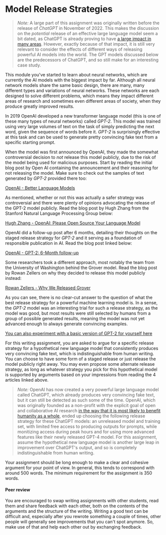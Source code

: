 
# Model Release Strategies

> *Note:* A large part of this assignment was originally written before the
release of *ChatGPT* in November of 2022. This makes the discussion on the
*potential* release of an effective large language model seem a bit dated, as
ChatGPT is already proving to have [a large impact in many areas](https://blog.gitnux.com/chat-gpt-statistics/).
However, exactly because of that impact, it is still very relevant to consider
the effects of different ways of releasing powerful AI models into the world.
The GPT models discussed below are the predecessors of ChatGPT, and so still
make for an interesting case study.

This module you've started to learn about neural networks, which are currently
the AI models with the biggest impact by far. Although all neural network
models share the same basic design, there are many, many different types and
variations of neural networks. These networks are each designed to solve
different problems, which means they impact different areas of research and
sometimes even different areas of society, when they produce greatly improved
results.

In 2019 OpenAI developed a new transformer language model (this is one of these
many types of neural networks) called *GPT-2*. This model was trained using
very large volumes of text on the task of simply predicting the next word,
given the sequence of words before it. *GPT-2* is surprisingly effective at
this task and can be used to generate pretty convincing fake text from a
specific starting prompt.

When the model was first announced by OpenAI, they made the somewhat
controversial decision to *not* release this model publicly, due to the risk of
the model being used for malicious purposes. Start by reading the initial blog
post by Open AI containing the announcement and their reasoning for not
releasing the model. Make sure to check out the samples of text generated by
*GPT-2* provided there too:

[OpenAI - Better Language Models](https://openai.com/blog/better-language-models/)

As mentioned, whether or not this was actually a safer strategy was
controversial and there were plenty of opinions advocating the release of the
GPT-2 model publicly. Read the blog post by Hugh Zhang from the Stanford
Natural Language Processing Group below:

[Hugh Zhang - OpenAI: Please Open Source Your Language Model](https://thegradient.pub/openai-please-open-source-your-language-model/)

OpenAI did a follow-up post after 6 months, detailing their thoughts on the
staged release strategy for *GPT-2* and it serving as a foundation of
responsible publication in AI. Read the blog post linked below:

[OpenAI - GPT-2: 6-Month follow-up](https://openai.com/blog/gpt-2-6-month-follow-up/)

Some researchers took a different approach, most notably the team from the
University of Washington behind the Grover model. Read the blog post by Rowan
Zellers on why they decided to release this model publicly instead:

[Rowan Zellers - Why We Released Grover](https://thegradient.pub/why-we-released-grover/)

As you can see, there is no clear-cut answer to the question of what the best
release strategy for a powerful machine learning model is. In a sense, the
*GPT-2* model was an interesting trial for such a release strategy, as the
model was good, but most results were still selected by humans from a group of
possible generated results, meaning the model was not yet advanced enough to
always generate convincing examples.

[You can also experiment with a basic version of GPT-2 for yourself here](https://bellard.org/textsynth/)

For this writing assignment, you are asked to argue for a specific release
strategy for a hypothetical new language model that consistently produces very
convincing fake text, which is indistinguishable from human writing. You can
choose to have some form of a staged release or just release the model publicly
right away. You may even propose some alternate release strategy, as long as
whatever strategy you pick for this hypothetical model is supported by
arguments based on your impressions from reading the 4 articles linked above.

> *Note:* OpenAI has now created a very powerful large language model
called ChatGPT, which already produces very convincing fake text, but it can
still be detected as such some of the time. OpenAI, which was originally
founded as a non-profit with the explicit goal of open and collaborative AI
research [in the way that it is most likely to benefit humanity as a
whole](https://openai.com/blog/introducing-openai), ended up choosing the
following release strategy for these ChatGPT models: an unreleased model and
training set, with limited free access to producing outputs for prompts, while
monitizing access during peak hours and for using more advanced features like
their newly released GPT-4 model. For this assignment, assume the hypothetical
new language model is another large leap in improvement over ChatGPT's output,
and so is completely indistinguishable from human writing.

Your assignment should be long enough to make a clear and cohesive argument for
your point of view. In general, this tends to correspond with around 500 words. 
The minimum requirement for the assignment is 350 words.

#### Peer review

You are encouraged to swap writing assignments with other students, read them
and share feedback with each other, both on the contents of the arguments and
the structure of the writing. Writing a good text can be difficult and,
especially after you rewrote something a couple of times, other people will
generally see improvements that you can't spot anymore. So, make use of that
and help each other out by exchanging feedback.

